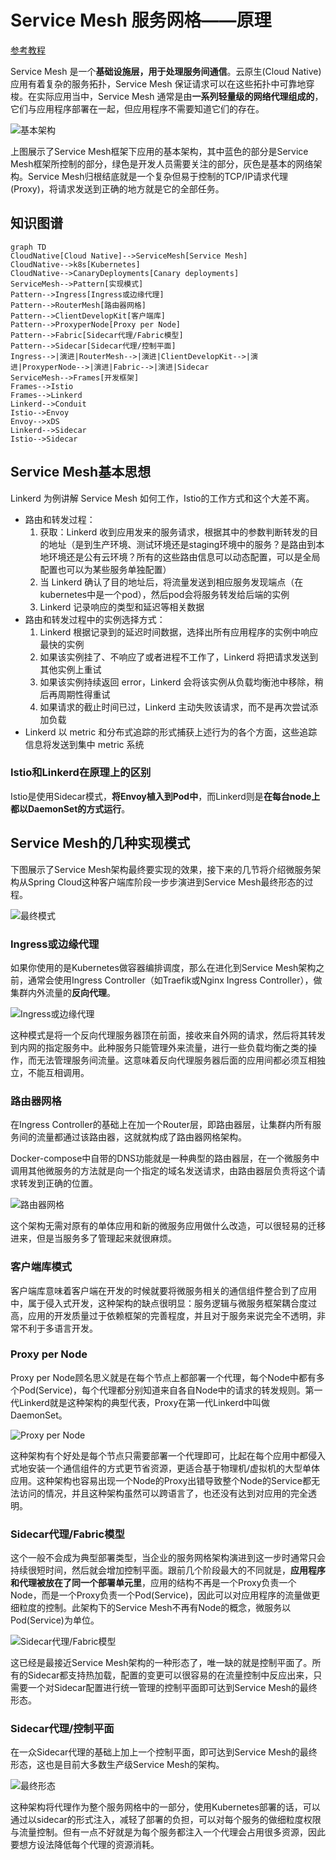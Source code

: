 # Service Mesh 服务网格——原理

[参考教程](https://www.servicemesher.com/istio-handbook/intro/service-mesh-the-microservices-in-post-kubernetes-era.html)

Service Mesh 是一个**基础设施层，用于处理服务间通信**。云原生(Cloud Native)应用有着复杂的服务拓扑，Service Mesh 保证请求可以在这些拓扑中可靠地穿梭。在实际应用当中，Service Mesh 通常是由**一系列轻量级的网络代理组成的**，它们与应用程序部署在一起，但应用程序不需要知道它们的存在。

![基本架构](i/serivce-mesh-control-plane.png)

上图展示了Service Mesh框架下应用的基本架构，其中蓝色的部分是Service Mesh框架所控制的部分，绿色是开发人员需要关注的部分，灰色是基本的网络架构。Service Mesh归根结底就是一个复杂但易于控制的TCP/IP请求代理(Proxy)，将请求发送到正确的地方就是它的全部任务。

## 知识图谱

```mermaid
graph TD
CloudNative[Cloud Native]-->ServiceMesh[Service Mesh]
CloudNative-->k8s[Kubernetes]
CloudNative-->CanaryDeployments[Canary deployments]
ServiceMesh-->Pattern[实现模式]
Pattern-->Ingress[Ingress或边缘代理]
Pattern-->RouterMesh[路由器网格]
Pattern-->ClientDevelopKit[客户端库]
Pattern-->ProxyperNode[Proxy per Node]
Pattern-->Fabric[Sidecar代理/Fabric模型]
Pattern-->Sidecar[Sidecar代理/控制平面]
Ingress-->|演进|RouterMesh-->|演进|ClientDevelopKit-->|演进|ProxyperNode-->|演进|Fabric-->|演进|Sidecar
ServiceMesh-->Frames[开发框架]
Frames-->Istio
Frames-->Linkerd
Linkerd-->Conduit
Istio-->Envoy
Envoy-->xDS
Linkerd-->Sidecar
Istio-->Sidecar
```

## Service Mesh基本思想

Linkerd 为例讲解 Service Mesh 如何工作，Istio的工作方式和这个大差不离。

* 路由和转发过程：
  1. 获取：Linkerd 收到应用发来的服务请求，根据其中的参数判断转发的目的地址（是到生产环境、测试环境还是staging环境中的服务？是路由到本地环境还是公有云环境？所有的这些路由信息可以动态配置，可以是全局配置也可以为某些服务单独配置）
  2. 当 Linkerd 确认了目的地址后，将流量发送到相应服务发现端点（在kubernetes中是一个pod），然后pod会将服务转发给后端的实例
  3. Linkerd 记录响应的类型和延迟等相关数据
* 路由和转发过程中的实例选择方式：
  1. Linkerd 根据记录到的延迟时间数据，选择出所有应用程序的实例中响应最快的实例
  2. 如果该实例挂了、不响应了或者进程不工作了，Linkerd 将把请求发送到其他实例上重试
  3. 如果该实例持续返回 error，Linkerd 会将该实例从负载均衡池中移除，稍后再周期性得重试
  4. 如果请求的截止时间已过，Linkerd 主动失败该请求，而不是再次尝试添加负载
* Linkerd 以 metric 和分布式追踪的形式捕获上述行为的各个方面，这些追踪信息将发送到集中 metric 系统

### Istio和Linkerd在原理上的区别

Istio是使用Sidecar模式，**将Envoy植入到Pod中**，而Linkerd则是**在每台node上都以DaemonSet的方式运行**。

## Service Mesh的几种实现模式

下图展示了Service Mesh架构最终要实现的效果，接下来的几节将介绍微服务架构从Spring Cloud这种客户端库阶段一步步演进到Service Mesh最终形态的过程。

![最终模式](i/Patterns/Final.jpg)

### Ingress或边缘代理

如果你使用的是Kubernetes做容器编排调度，那么在进化到Service Mesh架构之前，通常会使用Ingress Controller（如Traefik或Nginx Ingress Controller），做集群内外流量的**反向代理**。

![Ingress或边缘代理](i/Patterns/Ingress.jpg)

这种模式是将一个反向代理服务器顶在前面，接收来自外网的请求，然后将其转发到内网的指定服务中。此种服务只能管理外来流量，进行一些负载均衡之类的操作，而无法管理服务间流量。这意味着反向代理服务器后面的应用间都必须互相独立，不能互相调用。

### 路由器网格

在Ingress Controller的基础上在加一个Router层，即路由器层，让集群内所有服务间的流量都通过该路由器，这就就构成了路由器网格架构。

Docker-compose中自带的DNS功能就是一种典型的路由器层，在一个微服务中调用其他微服务的方法就是向一个指定的域名发送请求，由路由器层负责将这个请求转发到正确的位置。

![路由器网格](i/Patterns/RouterMesh.jpg)

这个架构无需对原有的单体应用和新的微服务应用做什么改造，可以很轻易的迁移进来，但是当服务多了管理起来就很麻烦。

### 客户端库模式

客户端库意味着客户端在开发的时候就要将微服务相关的通信组件整合到了应用中，属于侵入式开发，这种架构的缺点很明显：服务逻辑与微服务框架耦合度过高，应用的开发质量过于依赖框架的完善程度，并且对于服务来说完全不透明，非常不利于多语言开发。

### Proxy per Node

Proxy per Node顾名思义就是在每个节点上都部署一个代理，每个Node中都有多个Pod(Service)，每个代理都分别知道来自各自Node中的请求的转发规则。第一代Linkerd就是这种架构的典型代表，Proxy在第一代Linkerd中叫做DaemonSet。

![Proxy per Node](i/Patterns/ProxyperNode.jpg)

这种架构有个好处是每个节点只需要部署一个代理即可，比起在每个应用中都侵入式地安装一个通信组件的方式更节省资源，更适合基于物理机/虚拟机的大型单体应用。这种架构也容易出现一个Node的Proxy出错导致整个Node的Service都无法访问的情况，并且这种架构虽然可以跨语言了，也还没有达到对应用的完全透明。

### Sidecar代理/Fabric模型

这个一般不会成为典型部署类型，当企业的服务网格架构演进到这一步时通常只会持续很短时间，然后就会增加控制平面。跟前几个阶段最大的不同就是，**应用程序和代理被放在了同一个部署单元里**，应用的结构不再是一个Proxy负责一个Node，而是一个Proxy负责一个Pod(Service)，因此可以对应用程序的流量做更细粒度的控制。此架构下的Service Mesh不再有Node的概念，微服务以Pod(Service)为单位。

![Sidecar代理/Fabric模型](i/Patterns/Fabric.jpg)

这已经是最接近Service Mesh架构的一种形态了，唯一缺的就是控制平面了。所有的Sidecar都支持热加载，配置的变更可以很容易的在流量控制中反应出来，只需要一个对Sidecar配置进行统一管理的控制平面即可达到Service Mesh的最终形态。

### Sidecar代理/控制平面

在一众Sidecar代理的基础上加上一个控制平面，即可达到Service Mesh的最终形态，这也是目前大多数生产级Service Mesh的架构。

![最终形态](i/Patterns/Sidecar.jpg)

这种架构将代理作为整个服务网格中的一部分，使用Kubernetes部署的话，可以通过以sidecar的形式注入，减轻了部署的负担，可以对每个服务的做细粒度权限与流量控制。但有一点不好就是为每个服务都注入一个代理会占用很多资源，因此要想方设法降低每个代理的资源消耗。
